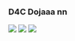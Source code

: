 ### D4C Dojaaa nn

![](https://media.tenor.com/Q0qb0zrz6mcAAAAM/dios-mansion-d4c.gif)
![](https://media1.tenor.com/m/goAySyn9fK8AAAAC/funny-valentine.gif)
![](https://media.tenor.com/lCuQnQnkoNMAAAAM/funny-valentine-love-train.gif)
